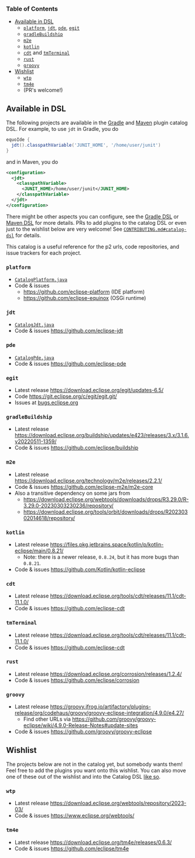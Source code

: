 ### Table of Contents

- [Available in DSL](#available-projects)
  - [`platform`](#platform), [`jdt`](#jdt), [`pde`](#pde), [`egit`](#egit)
  - [`gradleBuildship`](#gradle-buildship)
  - [`m2e`](#m2e)
  - [`kotlin`](#kotlin)
  - [`cdt`](#cdt) and [`tmTerminal`](#tmterminal)
  - [`rust`](#rust)
  - [`groovy`](#groovy)
- [Wishlist](#wishlist)
  - [`wtp`](#wtp)
  - [`tm4e`](#tm4e) 
  - (PR's welcome!)

## Available in DSL

The following projects are available in the [Gradle](https://github.com/equodev/equo-ide/tree/main/plugin-gradle) and [Maven](https://github.com/equodev/equo-ide/tree/main/plugin-maven) plugin catalog DSL. For example, to use `jdt` in Gradle, you do

```gradle
equoIde {
  jdt().classpathVariable('JUNIT_HOME', '/home/user/junit')
}
```

and in Maven, you do

```xml
<configuration>
  <jdt>
    <classpathVariable>
      <JUNIT_HOME>/home/user/junit</JUNIT_HOME>
    </classpathVariable>
  </jdt>
</configuration>
```

There might be other aspects you can configure, see the [Gradle DSL](https://github.com/equodev/equo-ide/blob/main/plugin-gradle/src/main/java/dev/equo/ide/gradle/P2ModelDslWithCatalog.java) or [Maven DSL](https://github.com/equodev/equo-ide/blob/main/plugin-maven/src/main/java/dev/equo/ide/maven/AbstractP2MojoWithCatalog.java) for more details. PRs to add plugins to the catalog DSL or even just to the wishlist below are very welcome! See [`CONTRIBUTING.md#catalog-dsl`](https://github.com/equodev/equo-ide/blob/main/CONTRIBUTING.md#catalog-dsl) for details.

This catalog is a useful reference for the p2 urls, code repositories, and issue trackers for each project.

### `platform`

- [`CatalogPlatform.java`](https://github.com/equodev/equo-ide/blob/main/solstice/src/main/java/dev/equo/ide/CatalogPlatform.java)
- Code & issues
  - https://github.com/eclipse-platform (IDE platform)
  - https://github.com/eclipse-equinox (OSGi runtime)

### `jdt`

- [`CatalogJdt.java`](https://github.com/equodev/equo-ide/blob/main/solstice/src/main/java/dev/equo/ide/CatalogJdt.java)
- Code & issues https://github.com/eclipse-jdt

### `pde`

- [`CatalogPde.java`](https://github.com/equodev/equo-ide/blob/main/solstice/src/main/java/dev/equo/ide/CatalogPde.java)
- Code & issues https://github.com/eclipse-pde

### `egit`
- Latest release https://download.eclipse.org/egit/updates-6.5/
- Code https://git.eclipse.org/c/egit/egit.git/
- Issues at [bugs.eclipse.org](https://bugs.eclipse.org/bugs/buglist.cgi?bug_file_loc_type=allwordssubstr&bug_status=NEW&bug_status=ASSIGNED&bug_status=REOPENED&bugidtype=include&chfieldto=Now&classification=Technology&cmdtype=doit&emailtype1=exact&emailtype2=substring&field0-0-0=noop&keywords_type=allwords&long_desc_type=allwordssubstr&order=Reuse%20same%20sort%20as%20last%20time&product=EGit&query_format=advanced&short_desc_type=allwordssubstr&status_whiteboard_type=allwordssubstr&type0-0-0=noop)

<a name="gradle-buildship"></a>
### `gradleBuildship`

- Latest release https://download.eclipse.org/buildship/updates/e423/releases/3.x/3.1.6.v20220511-1359/ 
- Code & issues https://github.com/eclipse/buildship

### `m2e`

- Latest release https://download.eclipse.org/technology/m2e/releases/2.2.1/
- Code & issues https://github.com/eclipse-m2e/m2e-core
- Also a transitive dependency on some jars from
  - https://download.eclipse.org/webtools/downloads/drops/R3.29.0/R-3.29.0-20230303230236/repository/
  - https://download.eclipse.org/tools/orbit/downloads/drops/R20230302014618/repository/

### `kotlin`

- Latest release https://files.pkg.jetbrains.space/kotlin/p/kotlin-eclipse/main/0.8.21/
  - Note: there is a newer release, `0.8.24`, but it has more bugs than `0.8.21`. 
- Code & issues https://github.com/Kotlin/kotlin-eclipse

### `cdt`

- Latest release https://download.eclipse.org/tools/cdt/releases/11.1/cdt-11.1.0/
- Code & issues https://github.com/eclipse-cdt

### `tmTerminal`

- Latest release https://download.eclipse.org/tools/cdt/releases/11.1/cdt-11.1.0/
- Code & issues https://github.com/eclipse-cdt

### `rust`

- Latest release https://download.eclipse.org/corrosion/releases/1.2.4/
- Code & issues https://github.com/eclipse/corrosion

### `groovy`

- Latest release https://groovy.jfrog.io/artifactory/plugins-release/org/codehaus/groovy/groovy-eclipse-integration/4.9.0/e4.27/
  - Find other URLs via https://github.com/groovy/groovy-eclipse/wiki/4.9.0-Release-Notes#update-sites
- Code & issues https://github.com/groovy/groovy-eclipse

## Wishlist

The projects below are not in the catalog yet, but somebody wants them! Feel free to add the plugins you want onto this wishlist. You can also move one of these out of the wishlist and into the Catalog DSL [like so](CONTRIBUTING.md#catalog-dsl).

### `wtp`
- Latest release https://download.eclipse.org/webtools/repository/2023-03/
- Code & issues https://www.eclipse.org/webtools/

### `tm4e`

- Latest release https://download.eclipse.org/tm4e/releases/0.6.3/
- Code & issues https://github.com/eclipse/tm4e
